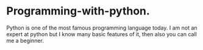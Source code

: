 # Programming-with-python.
Python is one of the most famous programming language today. 
I am not an expert at python but I know many basic features of it, then also you can call me a beginner.
